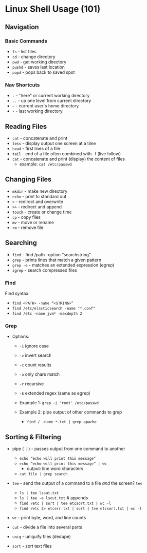 # Linux Shell Usage (101)


## Navigation


### Basic Commands

- `ls` - list files  
- `cd` - change directory  
- `pwd` - get working directory  
- `pushd` - saves last location  
- `popd` - pops back to saved spot  


### Nav Shortcuts

- `.` - "here" or current working directory  
- `..` - up one level from current directory  
- `~` - current user's home directory  
- `-` - last working directory  


## Reading Files

- `cat` - concatenate and print
- `less` - display output one screen at a time
- `head` - first lines of a file
- `tail` - end of a file often combined with -f (live follow)
- `cat`	- concatenate and print (display) the content of files
	- example: `cat /etc/passwd`


## Changing Files

- `mkdir` - make new directory  
- `echo` - print to standard out  
- `>`  - redirect and overwrite  
- `>>` - redirect and append  
- `touch` - create or change time  
- `cp` - copy files  
- `mv` - move or rename  
- `rm` - remove file  


<!-- ## Redirection and Streams

echo "hello world"
echo “This text will be displayed by standard out”
> == redirect
echo “This is a new file” > newfile.txt	
echo "this is replacement text" > newfile.txt

redirect STDOUT to a file and write / overwrite:  
`ls > ls-output.txt`

redirect STDOUT to a file and write / append:
`ls >> ls-output.txt`

file filename - display type of file regardless of extension

3 general text classifications:

ls
ls 1>file-list
ls
cat file-list
ls > file-list2
ls noexist
ls noexist > file-list3		# no work, stderr
ls 						# no filelist3
ls noexist 2> file-list3  	# redirect stderr to 



stdin   = 0
stdout  = 1
stderr  = 2

> examples of out and err

stout:  successful
err:  unsuccessful

a pipe sends the std out of one command to the stin of another

redirects are similar, but dest is the file

redirect STDOUT to a file and write / overwrite:  
`ls > /home/stdout.txt`

redirect STDOUT to a file and write / append:
`ls >> /home/stdout.txt`

redirect STDERR to a file and write / overwrite:  
`ls 2> /home/stderr.txt`
`ls 2>> /home/stderr.txt` appends  

redirect both to a file:  
`ls &> /home/stderrout.txt`  # note - nothing will show on screen
`ls &>> /home/stderrout.txt`  

redirect in and out of a command
`sort < /home/lsout.txt > /home/sorted.txt`

what if you need to send the output of a command to a file _and_ the screen? `tee`  

`ls | tee lsout.txt`
`ls | tee -a lsout.txt` # appends

> example `find /etc | sort | tee etcsort.txt | wc -l`  
`find /etc 2> etcerr.txt | sort | tee etcsort.txt | wc -l`  

find /etc &> /dev/null -->


## Searching 

- `find` - find /path -option “searchstring”
- `grep` - prints lines that match a given pattern
- `grep -e` - matches an extended expression (egrep)
- `zgrep` - search compressed files


### Find

Find syntax: 

- `find <PATH> -name “<STRING>”`
- `find /etc/elasticsearch -name "*.conf"`
- `find /etc -name jvm* -maxdepth 2`


### Grep

- Options:
	- `-i` ignore case
	- `-v` invert search
	- `-c` count results
	- `-o` only chars match
	- `-r` recursive
	- `-E` extended regex (same as egrep)

	- Example 1: `grep -i 'root' /etc/passwd` 
	- Example 2: pipe output of other commands to grep
		- `find / -name *.txt | grep apache`


## Sorting & Filtering

- pipe ( `|` ) - passes output from one command to another
	- `echo “echo will print this message”`
	- `echo “echo will print this message” | wc`
		- output: line word characters
	- `cat file | grep search`

- `tee` - send the output of a command to a file _and_ the screen? `tee`  
	- `ls | tee lsout.txt`
	- `ls | tee -a lsout.txt` # appends
	- `find /etc | sort | tee etcsort.txt | wc -l`  
	- `find /etc 2> etcerr.txt | sort | tee etcsort.txt | wc -l`  


- `wc` - print byte, word, and line counts
- `cut`	- divide a file into several parts
- `uniq` - uniquify files (dedupe)
- `sort` - sort text files
